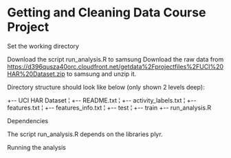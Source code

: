 # Getting and Cleaning Data Course Project


Set the working directory

Download the script run_analysis.R to samsung
Download the raw data from https://d396qusza40orc.cloudfront.net/getdata%2Fprojectfiles%2FUCI%20HAR%20Dataset.zip to samsung and unzip it. 

Directory structure should look like below (only shown 2 levels deep):

  +-- UCI HAR Dataset
  ¦   +-- README.txt
  ¦   +-- activity_labels.txt
  ¦   +-- features.txt
  ¦   +-- features_info.txt
  ¦   +-- test
  ¦   +-- train
  +-- run_analysis.R

Dependencies

The script run_analysis.R depends on the libraries plyr.

Running the analysis
